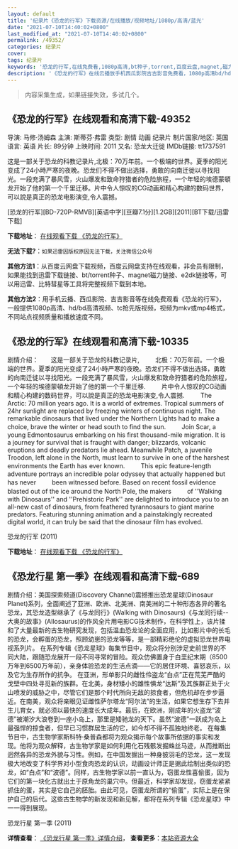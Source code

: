```yaml
---
layout: default
title: '纪录片《恐龙的行军》下载资源/在线播放/视频地址/1080p/高清/蓝光'
date: "2021-07-10T14:40:02+0800"
last_modified_at: "2021-07-10T14:40:02+0800"
permalink: /49352/
categories: 纪录片
cover:
tags: 纪录片
keywords: '恐龙的行军,在线免费看,1080p高清,bt种子,torrent,百度云盘,magnet,磁力链,迅雷下载资源'
description: '《恐龙的行军》在线云播放手机西瓜影院吉吉影音免费看，1080p高清bd/hd未删减完整版和tc抢先枪版，mkv/mp4格式，附带bt/torrent种子、magnet/磁力链、百度云盘、网盘资源迅雷下载链接'
---
```


>内容采集生成，如果链接失效，多试几个。


## 《恐龙的行军》在线观看和高清下载-49352

导演: 马修·汤姆森 主演: 斯蒂芬·弗雷 类型: 剧情 动画 纪录片 制片国家/地区: 英国 语言: 英语 片长: 89分钟 上映时间: 2011 又名: 恐龙大迁徙 IMDb链接: tt1737591

这是一部关于恐龙的科教记录片,北极：70万年前。一个极端的世界。夏季的阳光变成了24小時严寒的夜晚。恐龙们不得不做出选择，勇敢的向南迁徙以寻找阳光。一段充满了暴风雪，火山爆发和致命狩猎者的危险旅程，一个年轻的埃德蒙頓龙开始了他的第一个千里迁移。片中令人惊叹的CG动画和精心构建的数码世界，可以說是真正的恐龙电影演变,令人震撼。


[恐龙的行军][BD-720P-RMVB][英语中字][豆瓣7.1分][1.2GB][2011][BT下载/迅雷下载]

**下载地址**： [在线观看下载 《恐龙的行军》](https://www.btdx8.com/torrent/march_of_the_dinosaurs_2011.html) 


**无法下载?**：`如果迅雷因版权原因无法下载，关注微信公众号 `

**其他方法1**：从百度云网盘下载视频，百度云网盘支持在线观看，非会员有限制，如果能找到迅雷下载链接、bt/torrent种子、magnet磁力链接、e2dk链接等，可以用迅雷、比特彗星等工具将完整视频下载到本地。

**其他方法2**：用手机云播、西瓜影院、吉吉影音等在线免费观看《恐龙的行军》，一般提供1080p高清、hd/bd高清视频、tc抢先版视频，视频为mkv或mp4格式，不同站点视频质量和播放速度不同。


## 《恐龙的行军》在线观看和高清下载-10335

剧情介绍：　　这是一部关于恐龙的科教记录片,  　　北极：70万年前。一个极端的世界。夏季的阳光变成了24小時严寒的夜晚。恐龙们不得不做出选择，勇敢的向南迁徙以寻找阳光。一段充满了暴风雪，火山爆发和致命狩猎者的危险旅程，一个年轻的埃德蒙頓龙开始了他的第一个千里迁移.  　　片中令人惊叹的CG动画和精心构建的数码世界，可以說是真正的恐龙电影演变,令人震撼.  　　The Arctic: 70 million years ago. It is a world of extremes. Tropical summers of 24hr sunlight are replaced by freezing winters of continuous night. The remarkable dinosaurs that lived under the Northern Lights had to make a choice, brave the winter or head south to find the sun.  　　Join Scar, a young Edmontosaurus embarking on his first thousand-mile migration. It is a journey for survival that is fraught with danger; blizzards, volcanic eruptions and deadly predators lie ahead. Meanwhile Patch, a juvenile Troodon, left alone in the North, must learn to survive in one of the harshest environments the Earth has ever known.  　　This epic feature-length adventure portrays an incredible polar odyssey that actually happened but has never  　　been witnessed before. Based on recent fossil evidence blasted out of the ice around the North Pole, the makers  　　of ''Walking with Dinosaurs'' and ''Prehistoric Park'' are delighted to introduce you to an all-new cast of dinosaurs, from feathered tyrannosaurs to giant marine predators. Featuring stunning animation and a painstakingly recreated digital world, it can truly be said that the dinosaur film has evolved.


恐龙的行军 (2011)

**下载地址**： [在线观看下载 《恐龙的行军》](https://www.btbtdy.me/btdy/dy8432.html) 


## 《恐龙行星 第一季》在线观看和高清下载-689

剧情介绍：美国探索频道(Discovery Channel)震撼推出恐龙星球(Dinosaur Planet)系列，全面阐述了亚洲、欧洲、北美洲、南美洲的二十种形态各异的著名恐龙，其恐龙造型继承了《与龙同行》(Walking with Dinosaurs)《与龙同行续--大奥的故事》(Allosaurus)的作风全片用电影CG技术制作，在科学性上，该片揉和了大量最新的古生物研究发现，包括温血恐龙论的全面应用，比如影片中的长毛的恐龙，会孵蛋的恐龙，照顾幼崽的恐龙等等，是一部精彩绝伦的虚拟恐龙世界电视系列片。   在系列专辑《恐龙星球》每集节目中，观众将分别涉足史前世界的不同大陆，跟随恐龙展开一段不同寻常的冒险。观众仿佛置身于白垩纪末期（8500万年到6500万年前），亲身体验恐龙的生活点滴——它的居住环境、喜怒哀乐，以及它为生存所作的抗争。   在亚洲，形单影只的雌性伶盗龙“白点”正在荒芜严酷的戈壁中四处寻觅新的族群。在北美，身材矮小的雄性惧龙“达斯”及其族群正处于火山喷发的威胁之中，尽管它们是那个时代所向无敌的掠食者，但危机却在步步逼近。在南美，观众将亲眼见证雌性萨尔塔龙“阿尔法”的生活，如果它想生存下去并生儿育女，就必须以最快的速度长大成年。最后，在欧洲，刚成年的火盗龙“波德”被潮汐大浪卷到一座小岛上，那里是矮驰龙的天下。虽然“波德”一跃成为岛上最强悍的掠食者，但早已习惯群居生活的它，如今却不得不孤独地终老。   在每集节目中，古生物学家斯科特·桑普森都将为观众揭示每个故事所依据的事实和发现。他将为观众解释，古生物学家是如何利用化石残骸发掘蛛丝马迹，从而推断出迥然各异的恐龙外貌与习性。例如，在中国发掘出一种身披羽毛的恐龙，这一发现极大地改变了科学界对小型食肉恐龙的认识，动画设计师正是据此绘制出类似的恐龙，如“白点”和“波德”。同样，古生物学家以前一直认为，窃蛋龙性喜偷蛋，因为它们的第一块化古就出土于原角龙的巢穴中。但最近，科学家却发现，窃蛋龙紧紧抓住的蛋，其实是它自己的胚胎。由此可见，窃蛋龙所谓的“偷蛋”，实际上是在保护自己的后代。这些古生物学的新发现和新见解，都将在系列专辑《恐龙星球》中一一得到展现。


恐龙行星 第一季 (2011)

**详情查看**： [《恐龙行星 第一季》详情介绍](/movie/689/)， **查看更多**：[本站资源大全](/movie/t/all/)

